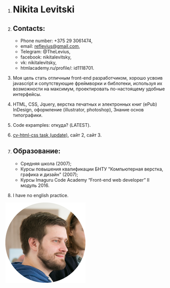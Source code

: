 1. # Nikita Levitski
2. ## Contacts:
    * Phone number: +375 29 3061474,
    * email: reflevius@gmail.com,
    * Telegram: @TheLevius,
    * facebook: nikitalevitsky,
    * vk: nikitalevitsky,
    * htmlacademy.ru/profile/: id1118701.

3. Моя цель стать отличным front-end разработчиком, хорошо усвоив javascript и сопутствующие фреймворки и библотеки, используя их возможности на максимум, проектировать по-настоящему удобные интерфейсы.
4. HTML, CSS, Jquery, верстка печатных и электронных книг (ePub) InDesign, оформление (illustrator, photoshop), Знание основ типографики.
5. Code expamples: откуда? (LATEST).
6. [cv-html-css task (update)](https://thelevius.github.io/thelevius/), сайт 2, сайт 3.
7. ## Образование:
    * Средняя школа (2007);
    * Курсы повышения квалификации БНТУ "Компьютерная верстка, графика и дизайн" (2007);
    * Курсы Imaguru Code Academy “Front-end web developer” II модуль 2016.
8. I have no english practice.

![my avatar](/img/avatar-markdown-cv.png)
